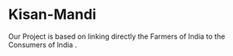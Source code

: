 # Kisan-Mandi
Our Project is based on linking directly the Farmers of India to the Consumers of India .
